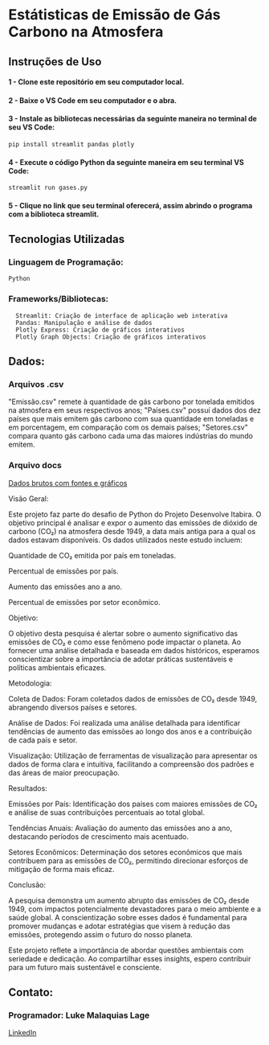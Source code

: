 # Estátisticas de Emissão de Gás Carbono na Atmosfera


## Instruções de Uso
#### 1 - Clone este repositório em seu computador local.

#### 2 - Baixe o VS Code em seu computador e o abra.

#### 3 - Instale as bibliotecas necessárias da seguinte maneira no terminal de seu VS Code:

    pip install streamlit pandas plotly

#### 4 - Execute o código Python da seguinte maneira em seu terminal VS Code:

    streamlit run gases.py

#### 5 - Clique no link que seu terminal oferecerá, assim abrindo o programa com a biblioteca streamlit.


## Tecnologias Utilizadas 
### Linguagem de Programação:
    Python
### Frameworks/Bibliotecas:
      Streamlit: Criação de interface de aplicação web interativa
      Pandas: Manipulação e análise de dados
      Plotly Express: Criação de gráficos interativos
      Plotly Graph Objects: Criação de gráficos interativos
    

## Dados:

### Arquivos .csv
"Emissão.csv" remete à quantidade de gás carbono por tonelada emitidos na atmosfera em seus respectivos anos;
"Países.csv" possuí dados dos dez países que mais emitem gás carbono com sua quantidade em toneladas e em porcentagem, em comparação com os demais países;
"Setores.csv" compara quanto gás carbono cada uma das maiores indústrias do mundo emitem.

### Arquivo docs
[Dados brutos com fontes e gráficos](https://docs.google.com/document/d/1J262HJvC8yMbw2kXbW4e1Yxf2-N2ifQlEYi5bC1h6bc/edit?usp=sharing
)

Visão Geral:


Este projeto faz parte do desafio de Python do Projeto Desenvolve Itabira. O objetivo principal é analisar e expor o aumento das emissões de dióxido de carbono (CO₂) na atmosfera desde 1949, a data mais antiga para a qual os dados estavam disponíveis. Os dados utilizados neste estudo incluem:


  Quantidade de CO₂ emitida por país em toneladas.
  
  Percentual de emissões por país.
  
  Aumento das emissões ano a ano.
  
  Percentual de emissões por setor econômico.



Objetivo:

O objetivo desta pesquisa é alertar sobre o aumento significativo das emissões de CO₂ e como esse fenômeno pode impactar o planeta. Ao fornecer uma análise detalhada e baseada em dados históricos, esperamos conscientizar sobre a importância de adotar práticas sustentáveis e políticas ambientais eficazes.


Metodologia:

  Coleta de Dados: Foram coletados dados de emissões de CO₂ desde 1949, abrangendo diversos países e setores.
  
  Análise de Dados: Foi realizada uma análise detalhada para identificar tendências de aumento das emissões ao longo dos anos e a contribuição de cada país e setor.
  
  Visualização: Utilização de ferramentas de visualização para apresentar os dados de forma clara e intuitiva, facilitando a compreensão dos padrões e das áreas de maior preocupação.



Resultados:


  Emissões por País: Identificação dos países com maiores emissões de CO₂ e análise de suas contribuições percentuais ao total global.
  
  Tendências Anuais: Avaliação do aumento das emissões ano a ano, destacando períodos de crescimento mais acentuado.
  
  Setores Econômicos: Determinação dos setores econômicos que mais contribuem para as emissões de CO₂, permitindo direcionar esforços de mitigação de forma mais eficaz.



Conclusão: 

A pesquisa demonstra um aumento abrupto das emissões de CO₂ desde 1949, com impactos potencialmente devastadores para o meio ambiente e a saúde global. A conscientização sobre esses dados é fundamental para promover mudanças e adotar estratégias que visem à redução das emissões, protegendo assim o futuro do nosso planeta.

Este projeto reflete a importância de abordar questões ambientais com seriedade e dedicação. Ao compartilhar esses insights, espero contribuir para um futuro mais sustentável e consciente.



## Contato: 

### Programador: Luke Malaquias Lage
[LinkedIn](https://www.linkedin.com/in/luke-malaquias-lage-04022a232/) 
